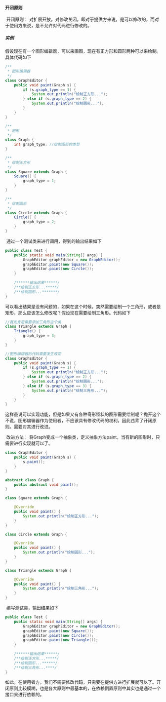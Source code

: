 #### 开闭原则

​    开闭原则： 对扩展开放，对修改关闭。即对于提供方来说，是可以修改的，而对于使用方来说，是不允许对代码进行修改的。

##### 实例

​    假设现在有一个图形编辑器，可以来画图，现在有正方形和圆形两种可以来绘制。具体代码如下

```java
/**
 * 图形编辑器
 */
class GraphEditor {
    public void paint(Graph s) {
        if (s.graph_type == 1) {
            System.out.println("绘制正方形...");
        } else if (s.graph_type == 2) {
            System.out.println("绘制圆形...");
        }
    }
}

/**
 * 图形
 */
class Graph {
    int graph_type; //绘制图形的类型
}

/**
 * 绘制正方形
 */
class Square extends Graph {
    Square() {
        graph_type = 1;
    }
}

/**
 * 绘制圆形
 */
class Circle extends Graph {
    Circle() {
        graph_type = 2;
    }
}

```

​    通过一个测试类来进行调用，得到的输出结果如下

```java
public class Test {
    public static void main(String[] args) {
        GraphEditor graphEditor = new GraphEditor();
        graphEditor.paint(new Square());
        graphEditor.paint(new Circle());
    }
    
    /******输出结果******/
    /**绘制正方形...*****/
    /**绘制圆形...*******/
}
```

​    可以看出结果是没有问题的，如果在这个时候，突然需要绘制一个三角形，或者是矩形，那么应该怎么修改呢？假设现在需要绘制三角形。代码如下

```java
//首先肯定需要添加三角形这个类
class Triangle extends Graph {
    Triangle() {
        graph_type = 3;
    }
}

//图形编辑器的代码需要发生改变
class GraphEditor {
    public void paint(Graph s) {
        if (s.graph_type == 1) {
            System.out.println("绘制正方形...");
        } else if (s.graph_type == 2) {
            System.out.println("绘制圆形...");
        } else if (s.graph_type == 3) {
            System.out.println("绘制三角形...");
        }
    }
}
```

​    这样虽说可以实现功能，但是如果又有各种奇形怪状的图形需要绘制呢？抛开这个不说，图形编辑器作为使用者，不应该具有修改代码的权利，因此违背了开闭原则。需要对其进行改进。

​    改进方法： 将Graph变成一个抽象类，定义抽象方法paint，当有新的图形时，只需要进行实现就可以了。

```java
class GraphEditor {
    public void paint(Graph s) {
        s.paint();
    }
}

abstract class Graph {
    public abstract void paint();
}

class Square extends Graph {

    @Override
    public void paint() {
        System.out.println("绘制正方形...");
    }
}

class Circle extends Graph {

    @Override
    public void paint() {
        System.out.println("绘制圆形...");
    }
}

class Triangle extends Graph {

    @Override
    public void paint() {
        System.out.println("绘制三角形...");
    }
}
```

​    编写测试类，输出结果如下

```java
public class Test {
    public static void main(String[] args) {
        GraphEditor graphEditor = new GraphEditor();
        graphEditor.paint(new Square());
        graphEditor.paint(new Circle());
        graphEditor.paint(new Triangle());
    }
    
    /******输出结果******/
    /**绘制正方形...*****/
    /**绘制圆形...******/
    /**绘制三角形...****/
}
```

​    如此，在使用者方，我们不需要修改代码，只需要在提供方进行扩展就可以了。开闭原则比较模糊，也是各大原则中最基本的，在依赖倒置原则中其实也是通过一个接口来进行依赖的。